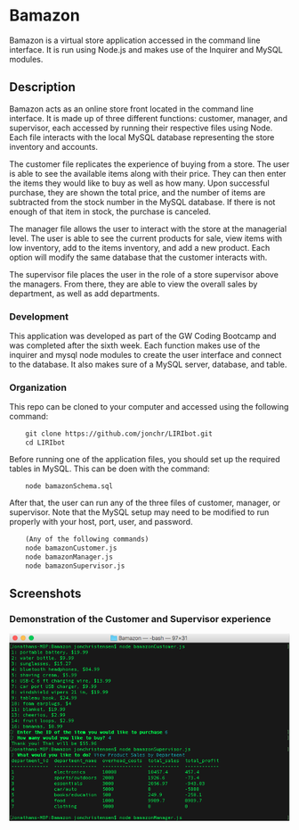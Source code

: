 # Bamazon
Bamazon is a virtual store application accessed in the command line interface. It is run using Node.js and makes use of the Inquirer and MySQL modules.

## Description

Bamazon acts as an online store front located in the command line interface. It is made up of three different functions: customer, manager, and supervisor, each accessed by running their respective files using Node. Each file interacts with the local MySQL database representing the store inventory and accounts.

The customer file replicates the experience of buying from a store. The user is able to see the available items along with their price. They can then enter the items they would like to buy as well as how many. Upon successful purchase, they are shown the total price, and the number of items are subtracted from the stock number in the MySQL database. If there is not enough of that item in stock, the purchase is canceled.

The manager file allows the user to interact with the store at the managerial level. The user is able to see the current products for sale, view items with low inventory, add to the items inventory, and add a new product. Each option will modify the same database that the customer interacts with.

The supervisor file places the user in the role of a store supervisor above the managers. From there, they are able to view the overall sales by department, as well as add departments.


### Development

This application was developed as part of the GW Coding Bootcamp and was completed after the sixth week. Each function makes use of the inquirer and mysql node modules to create the user interface and connect to the database. It also makes sure of a MySQL server, database, and table.

### Organization

This repo can be cloned to your computer and accessed using the following command:

		git clone https://github.com/jonchr/LIRIbot.git
		cd LIRIbot

Before running one of the application files, you should set up the required tables in MySQL. This can be doen with the command:

		node bamazonSchema.sql

After that, the user can run any of the three files of customer, manager, or supervisor. Note that the MySQL setup may need to be modified to run properly with your host, port, user, and password.

		(Any of the following commands)
		node bamazonCustomer.js
		node bamazonManager.js
		node bamazonSupervisor.js


## Screenshots
### Demonstration of the Customer and Supervisor experience
![Main Page](Bamazon.png)